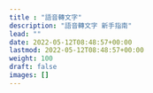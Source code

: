 ```yaml
---
title : "語音轉文字"
description: "語音轉文字 新手指南"
lead: ""
date: 2022-05-12T08:48:57+00:00
lastmod: 2022-05-12T08:48:57+00:00
weight: 100
draft: false
images: []
---
```

